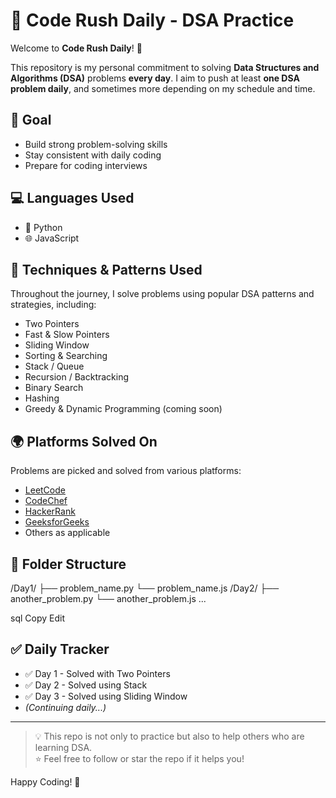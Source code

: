 # 📘 Code Rush Daily - DSA Practice

Welcome to **Code Rush Daily**! 🚀

This repository is my personal commitment to solving **Data Structures and Algorithms (DSA)** problems **every day**. I aim to push at least **one DSA problem daily**, and sometimes more depending on my schedule and time.

## 🧠 Goal
- Build strong problem-solving skills
- Stay consistent with daily coding
- Prepare for coding interviews

## 💻 Languages Used
- 🐍 Python  
- 🌐 JavaScript

## 🔧 Techniques & Patterns Used
Throughout the journey, I solve problems using popular DSA patterns and strategies, including:
- Two Pointers
- Fast & Slow Pointers
- Sliding Window
- Sorting & Searching
- Stack / Queue
- Recursion / Backtracking
- Binary Search
- Hashing
- Greedy & Dynamic Programming (coming soon)

## 🌍 Platforms Solved On
Problems are picked and solved from various platforms:
- [LeetCode](https://leetcode.com/)
- [CodeChef](https://www.codechef.com/)
- [HackerRank](https://www.hackerrank.com/)
- [GeeksforGeeks](https://www.geeksforgeeks.org/)
- Others as applicable

## 📂 Folder Structure
/Day1/
├── problem_name.py
└── problem_name.js
/Day2/
├── another_problem.py
└── another_problem.js
...

sql
Copy
Edit

## ✅ Daily Tracker
- ✅ Day 1 - Solved with Two Pointers
- ✅ Day 2 - Solved using Stack
- ✅ Day 3 - Solved using Sliding Window
- *(Continuing daily...)*

---

> 💡 This repo is not only to practice but also to help others who are learning DSA.  
> ⭐ Feel free to follow or star the repo if it helps you!

Happy Coding! 🚀
